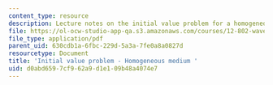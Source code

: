 ```yaml
---
content_type: resource
description: Lecture notes on the initial value problem for a homogeneous medium.
file: https://ol-ocw-studio-app-qa.s3.amazonaws.com/courses/12-802-wave-motion-in-the-ocean-and-the-atmosphere-spring-2008/d0abd6597cf962a9d1e109b48a4074e7_MIT12_802S08_lec05.pdf
file_type: application/pdf
parent_uid: 630cdb1a-6fbc-229d-5a3a-7fe0a8a0827d
resourcetype: Document
title: 'Initial value problem - Homogeneous medium '
uid: d0abd659-7cf9-62a9-d1e1-09b48a4074e7
---
```

